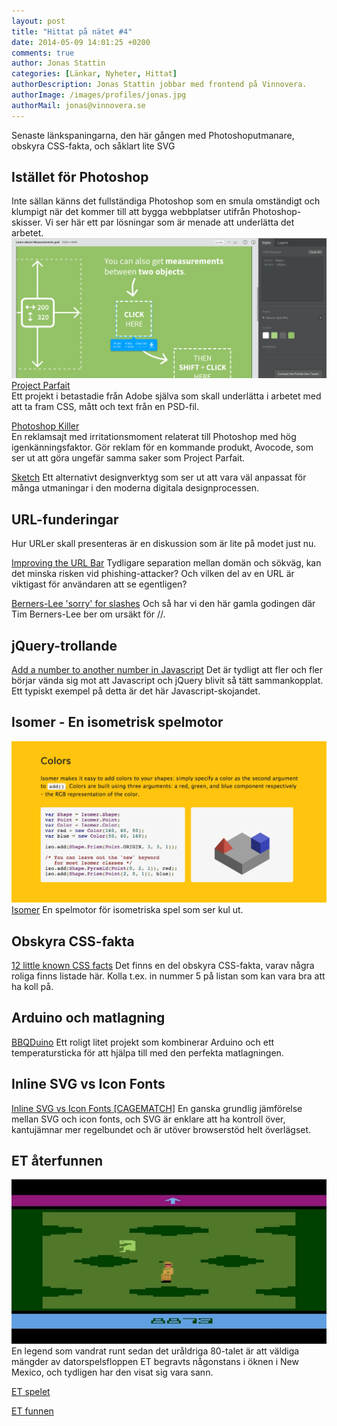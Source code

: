 ```yaml
---
layout: post
title: "Hittat på nätet #4"
date: 2014-05-09 14:01:25 +0200
comments: true
author: Jonas Stattin
categories: [Länkar, Nyheter, Hittat]
authorDescription: Jonas Stattin jobbar med frontend på Vinnovera.
authorImage: /images/profiles/jonas.jpg
authorMail: jonas@vinnovera.se
---
```


Senaste länkspaningarna, den här gången med Photoshoputmanare, obskyra CSS-fakta, och såklart lite SVG
<!--more-->
## Istället för Photoshop
Inte sällan känns det fullständiga Photoshop som en smula omständigt och klumpigt när det kommer till att bygga webbplatser utifrån Photoshop-skisser. Vi ser här ett par lösningar som är menade att underlätta det arbetet. 
![Project Parfait](/images/content/posts/hittat-pa-natet-number-4/parfait.png)
[Project Parfait](https://projectparfait.adobe.com/)  
Ett projekt i betastadie från Adobe själva som skall underlätta i arbetet med att ta fram CSS, mått och text från en PSD-fil. 

[Photoshop Killer](http://photoshopkiller.com/)  
En reklamsajt med irritationsmoment relaterat till Photoshop med hög igenkänningsfaktor. Gör reklam för en kommande produkt, Avocode, som ser ut att göra ungefär samma saker som Project Parfait. 

[Sketch](http://bohemiancoding.com/sketch/)
Ett alternativt designverktyg som ser ut att vara väl anpassat för många utmaningar i den moderna digitala designprocessen. 

## URL-funderingar
Hur URLer skall presenteras är en diskussion som är lite på modet just nu. 

[Improving the URL Bar](http://jakearchibald.com/2014/improving-the-url-bar/)
Tydligare separation mellan domän och sökväg, kan det minska risken vid phishing-attacker? Och vilken del av en URL är viktigast för användaren att se egentligen?

[Berners-Lee 'sorry' for slashes](http://news.bbc.co.uk/1/hi/8306631.stm)
Och så har vi den här gamla godingen där Tim Berners-Lee ber om ursäkt för //. 

## jQuery-trollande
[Add a number to another number in Javascript](http://i.stack.imgur.com/A7NsC.gif)
Det är tydligt att fler och fler börjar vända sig mot att Javascript och jQuery blivit så tätt sammankopplat. Ett typiskt exempel på detta är det här Javascript-skojandet. 

## Isomer - En isometrisk spelmotor
![Isomer](/images/content/posts/hittat-pa-natet-number-4/isomer.png)
[Isomer](http://jdan.github.io/isomer/)
En spelmotor för isometriska spel som ser kul ut.

## Obskyra CSS-fakta
[12 little known CSS facts](http://www.sitepoint.com/12-little-known-css-facts/)
Det finns en del obskyra CSS-fakta, varav några roliga finns listade här. Kolla t.ex. in nummer 5 på listan som kan vara bra att ha koll på. 

## Arduino och matlagning
[BBQDuino](https://www.youtube.com/watch?v=29qBI7IWFl4)
Ett roligt litet projekt som kombinerar Arduino och ett temperatursticka för att hjälpa till med den perfekta matlagningen. 

## Inline SVG vs Icon Fonts
[Inline SVG vs Icon Fonts [CAGEMATCH]](http://css-tricks.com/icon-fonts-vs-svg/)
En ganska grundlig jämförelse mellan SVG och icon fonts, och SVG är enklare att ha kontroll över, kantujämnar mer regelbundet och är utöver browserstöd helt överlägset. 

## ET återfunnen
![ET](/images/content/posts/hittat-pa-natet-number-4/et.png)
En legend som vandrat runt sedan det uråldriga 80-talet är att väldiga mängder av datorspelsfloppen ET begravts någonstans i öknen i New Mexico, och tydligen har den visat sig vara sann. 

[ET spelet](https://www.youtube.com/watch?v=gULY34J3x0I)

[ET funnen](https://www.youtube.com/watch?v=kGc3FMqxjaM)









